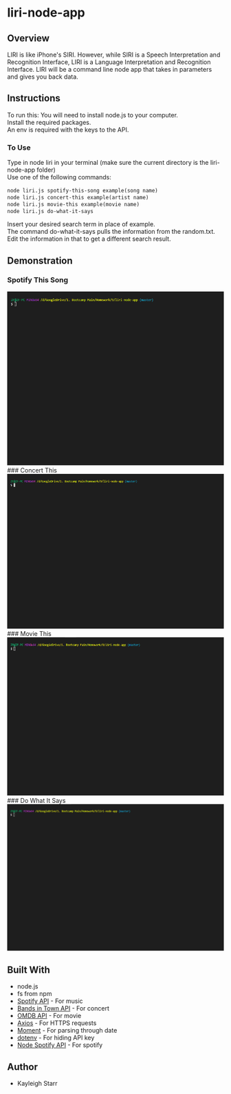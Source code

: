 # liri-node-app

## Overview
LIRI is like iPhone's SIRI. However, while SIRI is a Speech Interpretation and Recognition Interface, LIRI is a Language Interpretation and Recognition Interface. LIRI will be a command line node app that takes in parameters and gives you back data.

## Instructions
To run this:
You will need to install node.js to your computer.
<br>
Install the required packages.
<br>
An env is required with the  keys to the API.
### To Use
Type in node liri in your terminal (make sure the current directory is the liri-node-app folder)
<br>
Use one of the following commands:

```terminal
node liri.js spotify-this-song example(song name)
node liri.js concert-this example(artist name)
node liri.js movie-this example(movie name)
node liri.js do-what-it-says
```
Insert your desired search term in place of example.
<br>
The command do-what-it-says pulls the information from the random.txt. Edit the information in that to get a different search result.

## Demonstration
### Spotify This Song
<img src="spotify-this-song.gif" width="600">
### Concert This
<img src="concert-this.gif" width="600">
### Movie This
<img src="movie-this.gif" width="600">
### Do What It Says
<img src="do-this.gif" width="600">


## Built With
* node.js
* fs from npm
* [Spotify API](https://developer.spotify.com/dashboard/login) - For music
* [Bands in Town API](https://www.artists.bandsintown.com/bandsintown-api) - For concert
* [OMDB API](http://www.omdbapi.com/) - For movie
* [Axios](https://www.npmjs.com/package/axios) - For HTTPS requests
* [Moment](https://www.npmjs.com/package/moment) - For parsing through date
* [dotenv](https://www.npmjs.com/package/dotenv) - For hiding API key
* [Node Spotify API](https://www.npmjs.com/package/node-spotify-api) - For spotify

## Author
* Kayleigh Starr